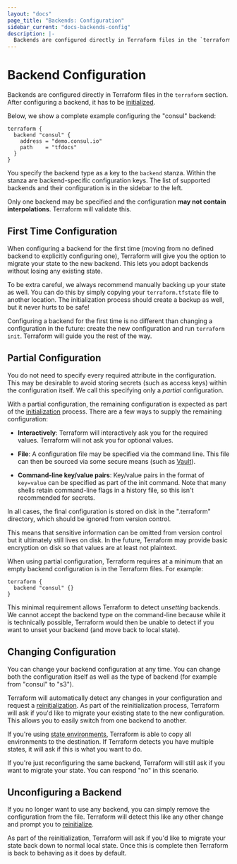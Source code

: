 ```yaml
---
layout: "docs"
page_title: "Backends: Configuration"
sidebar_current: "docs-backends-config"
description: |-
  Backends are configured directly in Terraform files in the `terraform` section.
---
```


# Backend Configuration

Backends are configured directly in Terraform files in the `terraform`
section. After configuring a backend, it has to be
[initialized](/docs/backends/init.html).

Below, we show a complete example configuring the "consul" backend:

```hcl
terraform {
  backend "consul" {
    address = "demo.consul.io"
    path    = "tfdocs"
  }
}
```

You specify the backend type as a key to the `backend` stanza. Within the
stanza are backend-specific configuration keys. The list of supported backends
and their configuration is in the sidebar to the left.

Only one backend may be specified and the configuration **may not contain
interpolations**. Terraform will validate this.

## First Time Configuration

When configuring a backend for the first time (moving from no defined backend
to explicitly configuring one), Terraform will give you the option to migrate
your state to the new backend. This lets you adopt backends without losing
any existing state.

To be extra careful, we always recommend manually backing up your state
as well. You can do this by simply copying your `terraform.tfstate` file
to another location. The initialization process should create a backup
as well, but it never hurts to be safe!

Configuring a backend for the first time is no different than changing
a configuration in the future: create the new configuration and run
`terraform init`. Terraform will guide you the rest of the way.

## Partial Configuration

You do not need to specify every required attribute in the configuration.
This may be desirable to avoid storing secrets (such as access keys) within
the configuration itself. We call this specifying only a _partial_ configuration.

With a partial configuration, the remaining configuration is expected as
part of the [initialization](/docs/backends/init.html) process. There are
a few ways to supply the remaining configuration:

  * **Interactively**: Terraform will interactively ask you for the required
    values. Terraform will not ask you for optional values.

  * **File**: A configuration file may be specified via the command line.
    This file can then be sourced via some secure means (such as
    [Vault](https://www.vaultproject.io)).

  * **Command-line key/value pairs**: Key/value pairs in the format of
    `key=value` can be specified as part of the init command. Note that
    many shells retain command-line flags in a history file, so this isn't
    recommended for secrets.

In all cases, the final configuration is stored on disk in the
".terraform" directory, which should be ignored from version control.

This means that sensitive information can be omitted from version control
but it ultimately still lives on disk. In the future, Terraform may provide
basic encryption on disk so that values are at least not plaintext.

When using partial configuration, Terraform requires at a minimum that
an empty backend configuration is in the Terraform files. For example:

```hcl
terraform {
  backend "consul" {}
}
```

This minimal requirement allows Terraform to detect _unsetting_ backends.
We cannot accept the backend type on the command-line because while it is
technically possible, Terraform would then be unable to detect if you
want to unset your backend (and move back to local state).

## Changing Configuration

You can change your backend configuration at any time. You can change
both the configuration itself as well as the type of backend (for example
from "consul" to "s3").

Terraform will automatically detect any changes in your configuration
and request a [reinitialization](/docs/backends/init.html). As part of
the reinitialization process, Terraform will ask if you'd like to migrate
your existing state to the new configuration. This allows you to easily
switch from one backend to another.

If you're using [state environments](/docs/state/environments.html),
Terraform is able to copy all environments to the destination. If Terraform
detects you have multiple states, it will ask if this is what you want to do.

If you're just reconfiguring the same backend, Terraform will still ask if you
want to migrate your state. You can respond "no" in this scenario.

## Unconfiguring a Backend

If you no longer want to use any backend, you can simply remove the
configuration from the file. Terraform will detect this like any other
change and prompt you to [reinitialize](/docs/backends/init.html).

As part of the reinitialization, Terraform will ask if you'd like to migrate
your state back down to normal local state. Once this is complete then
Terraform is back to behaving as it does by default.
